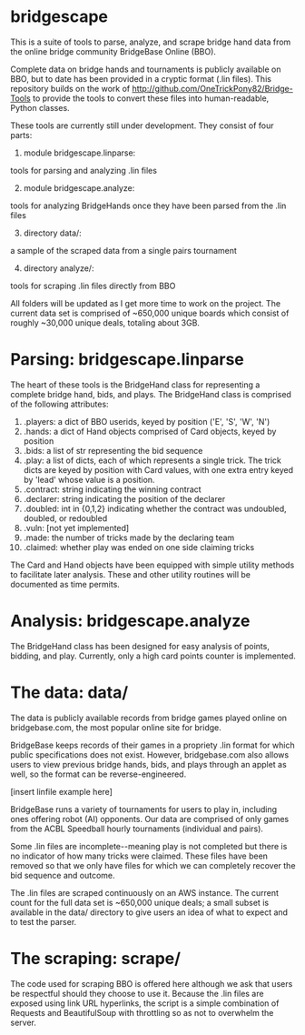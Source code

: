 # bridgescape

This is a suite of tools to parse, analyze, and scrape bridge hand data from the online bridge community BridgeBase Online (BBO).

Complete data on bridge hands and tournaments is publicly available on BBO, but to date has been provided in a cryptic format (.lin files). This repository builds on the work of http://github.com/OneTrickPony82/Bridge-Tools to provide the tools to convert these files into human-readable, Python classes.

These tools are currently still under development. They consist of four parts:

1) module bridgescape.linparse: 

tools for parsing and analyzing .lin files

2) module bridgescape.analyze:

tools for analyzing BridgeHands once they have been parsed from the .lin files

3) directory data/:

a sample of the scraped data from a single pairs tournament

4) directory analyze/:

tools for scraping .lin files directly from BBO

All folders will be updated as I get more time to work on the project. The current data set is comprised of ~650,000 unique boards which consist of roughly ~30,000 unique deals, totaling about 3GB.

# Parsing: bridgescape.linparse

The heart of these tools is the BridgeHand class for representing a complete bridge hand, bids, and plays. The BridgeHand class is comprised of the following attributes:

1) .players: a dict of BBO userids, keyed by position ('E', 'S', 'W', 'N')
2) .hands: a dict of Hand objects comprised of Card objects, keyed by position 
3) .bids: a list of str representing the bid sequence
4) .play: a list of dicts, each of which represents a single trick. The trick dicts are keyed by position with Card values, with one extra entry keyed by 'lead' whose value is a position.
5) .contract: string indicating the winning contract
6) .declarer: string indicating the position of the declarer
7) .doubled: int in {0,1,2} indicating whether the contract was undoubled, doubled, or redoubled
8) .vuln: [not yet implemented]
9) .made: the number of tricks made by the declaring team
10) .claimed: whether play was ended on one side claiming tricks

The Card and Hand objects have been equipped with simple utility methods to facilitate later analysis. These and other utility routines will be documented as time permits.

# Analysis: bridgescape.analyze

The BridgeHand class has been designed for easy analysis of points, bidding, and play. Currently, only a high card points counter is implemented.

# The data: data/

The data is publicly available records from bridge games played online on bridgebase.com, the most popular online site for bridge.

BridgeBase keeps records of their games in a propriety .lin format for which public specifications does not exist. However, bridgebase.com also allows users to view previous bridge hands, bids, and plays through an applet as well, so the format can be reverse-engineered.

[insert linfile example here]

BridgeBase runs a variety of tournaments for users to play in, including ones offering robot (AI) opponents. Our data are comprised of only games from the ACBL Speedball hourly tournaments (individual and pairs).

Some .lin files are incomplete--meaning play is not completed but there is no indicator of how many tricks were claimed. These files have been removed so that we only have files for which we can completely recover the bid sequence and outcome.

The .lin files are scraped continuously on an AWS instance. The current count for the full data set is ~650,000 unique deals; a small subset is available in the data/ directory to give users an idea of what to expect and to test the parser.

# The scraping: scrape/

The code used for scraping BBO is offered here although we ask that users be respectful should they choose to use it. Because the .lin files are exposed using link URL hyperlinks, the script is a simple combination of Requests and BeautifulSoup with throttling so as not to overwhelm the server.

